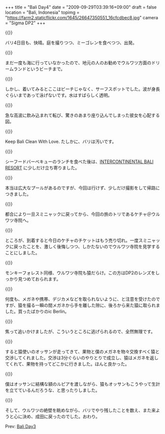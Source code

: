 +++
title = "Bali Day4"
date = "2009-09-29T03:39:16+09:00"
draft = false
location  = "Bali, Indonesia"
topimg = "https://farm2.staticflickr.com/1645/26647350551_16cfcdbec8.jpg"
camera = "Sigma DP2"
+++

{{<flickr href="https://www.flickr.com/photos/fixbot/26109768233/" src="https://farm2.staticflickr.com/1503/26109768233_2e0ef205da_b.jpg" title="SDIM1098">}}

バリ4日目も、快晴。庭を撮りつつ、ミーゴレンを食べつつ、出発。

{{<flickr href="https://www.flickr.com/photos/fixbot/26647342971/" src="https://farm2.staticflickr.com/1563/26647342971_f4fdcc8c61_b.jpg" title="SDIM1119">}}

まだ一度も海に行っていなかったので、地元の人のお勧めでウルワツ方面のドリームランドというビーチまで。

{{<flickr href="https://www.flickr.com/photos/fixbot/26647340471/" src="https://farm2.staticflickr.com/1697/26647340471_f9661a7450_b.jpg" title="SDIM1111">}}

しかし、着いてみるとここはビーチじゃなく、サーフスポットでした。波が身長ぐらいまであって泳げないです。水はすばらしく透明。

{{<flickr href="https://www.flickr.com/photos/fixbot/26647338651/" src="https://farm2.staticflickr.com/1545/26647338651_82c430818a_b.jpg" title="SDIM1109">}}

急な高波に飲み込まれて転び、驚きのあまり座り込んでしまった彼女を心配する図。

{{<flickr href="https://www.flickr.com/photos/fixbot/26109770443/" src="https://farm2.staticflickr.com/1637/26109770443_d9286e3aca_b.jpg" title="SDIM1105">}}

Keep Bali Clean With Love. たしかに、バリは汚いです。

{{<flickr href="https://www.flickr.com/photos/fixbot/26647348621/" src="https://farm2.staticflickr.com/1718/26647348621_37c654c254_b.jpg" title="SDIM1137">}}

シーフードバーベキューのランチを食べた後は、[INTERCONTINENTAL BALI RESORT](http://www.bali-intercontinental.com/) に少しだけ立ち寄りました。

{{<flickr href="https://www.flickr.com/photos/fixbot/26647347331/" src="https://farm2.staticflickr.com/1598/26647347331_10e8827a04_b.jpg" title="SDIM1134">}}

本当は広大なプールがあるのですが、今回は行けず、少しだけ撮影をして帰路につきました。

{{<flickr href="https://www.flickr.com/photos/fixbot/26647349391/" src="https://farm2.staticflickr.com/1448/26647349391_95781c977a_b.jpg" title="SDIM1144">}}

都合により一旦スミニャックに戻ってから、今回の旅のトリであるケチャ＠ウルワツ寺院へ。

{{<flickr href="https://www.flickr.com/photos/fixbot/26647356071/" src="https://farm2.staticflickr.com/1686/26647356071_2e29c21c46_b.jpg" title="SDIM1160">}}

ところが、到着すると今日のケチャのチケットはもう売り切れ。一度スミニャックに戻ったことを、激しく後悔しつつ、しかたないのでウルワツ寺院を見学することにしました。

{{<flickr href="https://www.flickr.com/photos/fixbot/26647350551/" src="https://farm2.staticflickr.com/1645/26647350551_16cfcdbec8_b.jpg" title="SDIM1150">}}

モンキーフォレスト同様、ウルワツ寺院も猿だらけ。この方はDP2のレンズをしっかり見つめておられます。

{{<flickr href="https://www.flickr.com/photos/fixbot/26647353581/" src="https://farm2.staticflickr.com/1527/26647353581_e19f60e395_b.jpg" title="SDIM1152">}}

何度も、メガネや携帯、デジカメなどを取られないように、と注意を受けたのですが、猿を撮る一瞬の間メガネから手を離した隙に、後ろから来た猿に取られました。買ったばかりのic Berlin。

{{<flickr href="https://www.flickr.com/photos/fixbot/26647352431/" src="https://farm2.staticflickr.com/1465/26647352431_c887827af3_b.jpg" title="SDIM1151">}}

焦って追いかけましたが、こういうところに逃げられるので、全然無理です。

{{<flickr href="https://www.flickr.com/photos/fixbot/26647354721/" src="https://farm2.staticflickr.com/1544/26647354721_61a9a7365a_b.jpg" title="SDIM1156">}}

すると猿使いのオッサンが走ってきて、果物と僕のメガネを物々交換すべく猿と交渉してくれました。交渉は3分ぐらいのやりとりで成立し、猿はメガネを返してくれて、果物を持ってどこかに行きました。ほんと良かった。

{{<flickr href="https://www.flickr.com/photos/fixbot/26647354461/" src="https://farm2.staticflickr.com/1652/26647354461_856a14968d_b.jpg" title="SDIM1154" orientation="portrait">}}

僕はオッサンに結構な額のルピアを渡しながら、猿もオッサンもこうやって生計を立てているんだろうな、と思ったりしました。

{{<flickr href="https://www.flickr.com/photos/fixbot/26647355661/" src="https://farm2.staticflickr.com/1484/26647355661_3458b185df_b.jpg" title="SDIM1159">}}

そして、ウルワツの絶壁を眺めながら、バリでやり残したことを数え、また来ようと心に決め、成田に戻ったのでした。おわり。

Prev: [Bali Day3](/photo/bali-day3/)
